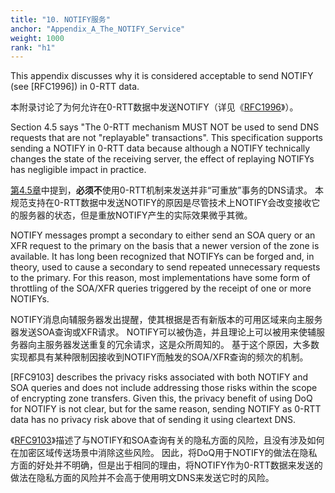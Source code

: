 ```yaml
---
title: "10. NOTIFY服务"
anchor: "Appendix_A_The_NOTIFY_Service"
weight: 1000
rank: "h1"
---
```


This appendix discusses why it is considered acceptable to send NOTIFY (see [RFC1996]) in 0-RTT data.

本附录讨论了为何允许在0-RTT数据中发送NOTIFY（详见《[RFC1996]()》）。

Section 4.5 says "The 0-RTT mechanism MUST NOT be used to send DNS requests that are not "replayable" transactions". This specification supports sending a NOTIFY in 0-RTT data because although a NOTIFY technically changes the state of the receiving server, the effect of replaying NOTIFYs has negligible impact in practice.

[第4.5章]()中提到，**必须不**使用0-RTT机制来发送并非“可重放”事务的DNS请求。
本规范支持在0-RTT数据中发送NOTIFY的原因是尽管技术上NOTIFY会改变接收它的服务器的状态，但是重放NOTIFY产生的实际效果微乎其微。

NOTIFY messages prompt a secondary to either send an SOA query or an XFR request to the primary on the basis that a newer version of the zone is available. It has long been recognized that NOTIFYs can be forged and, in theory, used to cause a secondary to send repeated unnecessary requests to the primary. For this reason, most implementations have some form of throttling of the SOA/XFR queries triggered by the receipt of one or more NOTIFYs.

NOTIFY消息向辅服务器发出提醒，使其根据是否有新版本的可用区域来向主服务器发送SOA查询或XFR请求。
NOTIFY可以被伪造，并且理论上可以被用来使辅服务器向主服务器发送重复的冗余请求，这是众所周知的。
基于这个原因，大多数实现都具有某种限制因接收到NOTIFY而触发的SOA/XFR查询的频次的机制。

[RFC9103] describes the privacy risks associated with both NOTIFY and SOA queries and does not include addressing those risks within the scope of encrypting zone transfers. Given this, the privacy benefit of using DoQ for NOTIFY is not clear, but for the same reason, sending NOTIFY as 0-RTT data has no privacy risk above that of sending it using cleartext DNS.

《[RFC9103]()》描述了与NOTIFY和SOA查询有关的隐私方面的风险，且没有涉及如何在加密区域传送场景中消除这些风险。
因此，将DoQ用于NOTIFY的做法在隐私方面的好处并不明确，但是出于相同的理由，将NOTIFY作为0-RTT数据来发送的做法在隐私方面的风险并不会高于使用明文DNS来发送它时的风险。
